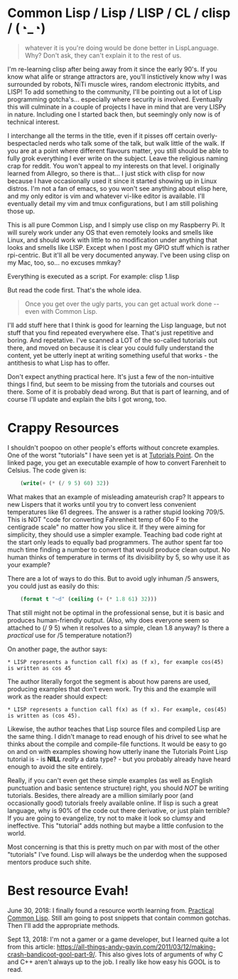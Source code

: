 # Common Lisp / Lisp / LISP / CL / clisp / (◔_◔) 

> whatever it is you're doing would be done better in LispLanguage. Why? Don't ask, they can't explain it to the rest of us. 

I'm re-learning clisp after being away from it since the early 90's. If you know what alife or strange attractors are, you'll instictively know why I was surrounded by robots, NiTi muscle wires, random electronic ittybits, and LISP! To add something to the community, I'll be pointing out a lot of Lisp programming gotcha's... especially where security is involved. Eventually this will culminate in a couple of projects I have in mind that are very LISPy in nature. Including one I started back then, but seemingly only now is of technical interest.

I interchange all the terms in the title, even if it pisses off certain overly-bespectacled nerds who talk some of the talk, but walk little of the walk. If you are at a point where different flavours matter, you still should be able to fully grok everything I ever write on the subject. Leave the religious naming crap for reddit. You won't appeal to my interests on that level. I originally learned from Allegro, so there is that... I just stick with clisp for now because I have occasionally used it since it started showing up in Linux distros. I'm not a fan of emacs, so you won't see anything about elisp here, and my only editor is vim and whatever vi-like editor is available. I'll eventually detail my vim and tmux configurations, but I am still polishing those up.

This is all pure Common Lisp, and I simply use clisp on my Raspberry Pi. It will surely work under any OS that even remotely looks and smells like Linux, and should work with little to no modification under anything that looks and smells like LISP. Except when I post my GPIO stuff which is rather rpi-centric. But it'll all be very documented anyway. I've been using clisp on my Mac, too, so... no excuses mmkay?

Everything is executed as a script. For example:  clisp 1.lisp

But read the code first. That's the whole idea.

> Once you get over the ugly parts, you can get actual work done -- even with Common Lisp.

I'll add stuff here that I think is good for learning the Lisp language, but not stuff that you find repeated everywhere else. That's just repetitive and boring. And repetative. I've scanned a LOT of the so-called tutorials out there, and moved on because it is clear you could fully understand the content, yet be utterly inept at writing something useful that works - the antithesis to what Lisp has to offer.

Don't expect anything practical here. It's just a few of the non-intuitive things I find, but seem to be missing from the tutorials and courses out there. Some of it is probably dead wrong. But that is part of learning, and of course I'll update and explain the bits I got wrong, too.

# Crappy Resources

I shouldn't poopoo on other people's efforts without concrete examples. One of the worst "tutorials" I have seen yet is at [Tutorials Point](https://www.tutorialspoint.com/lisp/lisp_program_structure.htm). On the linked page, you get an executable example of how to convert Farenheit to Celsius. The code given is: 

```lisp
    (write(+ (* (/ 9 5) 60) 32))
```
What makes that an example of misleading amateurish crap? It appears to new Lispers that it works until you try to convert less convenient temperatures like 61 degrees. The answer is a rather stupid looking 709/5. This is NOT "code for converting Fahrenheit temp of 60o F to the centigrade scale" no matter how you slice it. If they were aiming for simplicity, they should use a simpler example. Teaching bad code right at the start only leads to equally bad programmers. The author spent far too much time finding a number to convert that would produce clean output. No human thinks of temperature in terms of its divisibility by 5, so why use it as your example?

There are a lot of ways to do this. But to avoid ugly inhuman /5 answers, you could just as easily do this:
    
```lisp
    (format t "~d" (ceiling (+ (* 1.8 61) 32)))
```

That still might not be optimal in the professional sense, but it is basic and produces human-friendly output. (Also, why does everyone seem so attached to (/ 9 5) when it resolves to a simple, clean 1.8 anyway? Is there a *practical* use for /5 temperature notation?)

On another page, the author says:

    * LISP represents a function call f(x) as (f x), for example cos(45) is written as cos 45
    
The author literally forgot the segment is about how parens are used, producing examples that don't even work. Try this and the example will work as the reader should expect:

    * LISP represents a function call f(x) as (f x). For example, cos(45) is written as (cos 45).
    
Likewise, the author teaches that Lisp source files and compiled Lisp are the same thing. I didn't manage to read enough of his drivel to see what he thinks about the compile and compile-file functions. It would be easy to go on and on with examples showing how utterly inane the Tutorials Point Lisp tutorial is - is **NILL** *really* a data type? - but you probably already have heard enough to avoid the site entirely.

Really, if you can't even get these simple examples (as well as English punctuation and basic sentence structure) right, you should *NOT* be writing tutorials. Besides, there already are a million similarly poor (and occasionally good) tutorials freely available online. If lisp is such a great language, why is 90% of the code out there derivative, or just plain terrible? If you are going to evangelize, try not to make it look so clumsy and ineffective. This "tutorial" adds nothing but maybe a little confusion to the world.

Most concerning is that this is pretty much on par with most of the other "tutorials" I've found. Lisp will always be the underdog when the supposed mentors produce such shite.

# Best resource Evah!

June 30, 2018: I finally found a resource worth learning from. [Practical Common Lisp](http://gigamonkeys.com/book/index.html). Still am going to post snippets that contain common gotchas. Then I'll add the appropriate methods.

Sept 13, 2018: I'm not a gamer or a game developer, but I learned quite a lot from this article: https://all-things-andy-gavin.com/2011/03/12/making-crash-bandicoot-gool-part-9/. This also gives lots of arguments of why C and C++ aren't always up to the job. I really like how easy his GOOL is to read.
